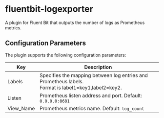 # fluentbit-logexporter

A plugin for Fluent Bit that outputs the number of logs as Prometheus metrics.

## Configuration Parameters

The plugin supports the following configuration parameters:

| Key       | Description                                                                                             |
|-----------|---------------------------------------------------------------------------------------------------------|
| Labels    | Specifies the mapping between log entries and Prometheus labels.<br/>Format is label1=key1,label2=key2. |
| Listen    | Prometheus listen address and port. Default: `0.0.0.0:8681`                                             |
| View_Name | Prometheus metrics name. Default: `log_count`                                                           |
